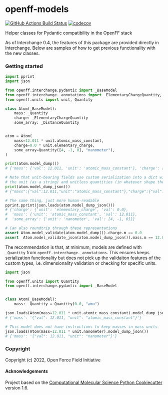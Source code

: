 openff-models
==============================
[//]: # (Badges)
[![GitHub Actions Build Status](https://github.com/openforcefield/openff-models/workflows/ci/badge.svg)](https://github.com/openforcefield/openff-models/actions?query=workflow%3Aci)
[![codecov](https://codecov.io/gh/openforcefield/openff-models/branch/main/graph/badge.svg)](https://codecov.io/gh/openforcefield/openff-models/branch/main)

Helper classes for Pydantic compatibility in the OpenFF stack

As of Interchange 0.4, the features of this package are provided directly in Interchange. Below are samples of how to get previous functionality with the new classes.

### Getting started

```python
import pprint
import json

from openff.interchange.pydantic import _BaseModel
from openff.interchange._annotations import _ElementaryChargeQuantity, _DistanceQuantity, _Quantity
from openff.units import unit, Quantity

class Atom(_BaseModel):
    mass: _Quantity
    charge: _ElementaryChargeQuantity
    some_array: _DistanceQuantity


atom = Atom(
    mass=12.011 * unit.atomic_mass_constant,
    charge=0.0 * unit.elementary_charge,
    some_array=Quantity([4, -1, 0], "nanometer"),
)

print(atom.model_dump())
# {'mass': {'val': 12.011, 'unit': 'atomic_mass_constant'}, 'charge': {'val': 0.0, 'unit': 'elementary_charge'}, 'some_array': {'val': [4, -1, 0], 'unit': 'nanometer'}}

# Note that unit-bearing fields use custom serialization into a dict with separate key-val pairs for
# the unit (as a string) and unitless quantities (in whatever shape the data is)
print(atom.model_dump_json())
# {"mass":{"val":12.011,"unit":"atomic_mass_constant"},"charge":{"val":0.0,"unit":"elementary_charge"},"some_array":{"val":[4,-1,0],"unit":"nanometer"}}

# The same thing, just more human-readable
pprint.pprint(json.loads(atom.model_dump_json()))
# {'charge': {'unit': 'elementary_charge', 'val': 0.0},
#  'mass': {'unit': 'atomic_mass_constant', 'val': 12.011},
#  'some_array': {'unit': 'nanometer', 'val': [4, -1, 0]}}

# Can also roundtrip through these representations
assert Atom.model_validate(atom.model_dump()).charge.m == 0.0
assert  Atom.model_validate_json(atom.model_dump_json()).mass.m == 12.011
```

The recommendation is that, at minimum, models are defined with `_Quantity` from `openff.interchange._annotations`. This ensures keeps serialization functionality but does not pick up the validaiton features of the custom types, i.e. dimensionality validation or checking for specific units.

```python
import json

from openff.units import Quantity
from openff.interchange.pydantic import _BaseModel


class Atom(_BaseModel):
    mass: _Quantity = Quantity(0.0, "amu")

json.loads(Atom(mass=12.011 * unit.atomic_mass_constant).model_dump_json())
# {'mass': '{"val": 12.011, "unit": "atomic_mass_constant"}'}

# This model does not have instructions to keep masses in mass units
json.loads(Atom(mass=12.011 * unit.nanometer).model_dump_json())
# {'mass': '{"val": 12.011, "unit": "nanometer"}'}
```

### Copyright

Copyright (c) 2022, Open Force Field Initiative

#### Acknowledgements

Project based on the
[Computational Molecular Science Python Cookiecutter](https://github.com/molssi/cookiecutter-cms) version 1.6.
